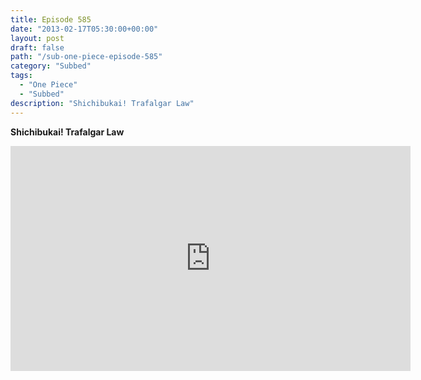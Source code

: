 ```yaml
---
title: Episode 585
date: "2013-02-17T05:30:00+00:00"
layout: post
draft: false
path: "/sub-one-piece-episode-585"
category: "Subbed"
tags:
  - "One Piece"
  - "Subbed"
description: "Shichibukai! Trafalgar Law"
---
```


**Shichibukai! Trafalgar Law**

<iframe width="640" height="360" src="https://www.rapidvideo.com/e/G6FRPFKK2H" frameborder="0" marginwidth=0 marginheight=0 scrolling=no allowfullscreen></iframe>

